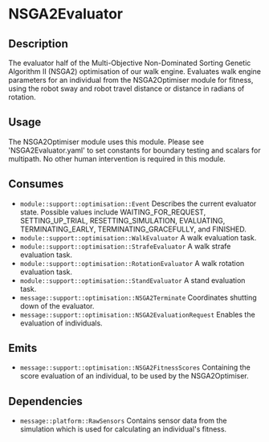 # NSGA2Evaluator

## Description

The evaluator half of the Multi-Objective Non-Dominated Sorting Genetic Algorithm II (NSGA2) optimisation of our walk engine. Evaluates walk engine parameters for an individual from the NSGA2Optimiser module for fitness, using the robot sway and robot travel distance or distance in radians of rotation.

## Usage

The NSGA2Optimiser module uses this module. Please see 'NSGA2Evaluator.yaml' to set constants for boundary testing and scalars for multipath. No other human intervention is required in this module.

## Consumes

- `module::support::optimisation::Event` Describes the current evaluator state. Possible values include WAITING_FOR_REQUEST, SETTING_UP_TRIAL, RESETTING_SIMULATION, EVALUATING, TERMINATING_EARLY, TERMINATING_GRACEFULLY, and FINISHED.
- `module::support::optimisation::WalkEvaluator` A walk evaluation task.
- `module::support::optimisation::StrafeEvaluator` A walk strafe evaluation task.
- `module::support::optimisation::RotationEvaluator` A walk rotation evaluation task.
- `module::support::optimisation::StandEvaluator` A stand evaluation task.
- `message::support::optimisation::NSGA2Terminate` Coordinates shutting down of the evaluator.
- `message::support::optimisation::NSGA2EvaluationRequest` Enables the evaluation of individuals.

## Emits

- `message::support::optimisation::NSGA2FitnessScores` Containing the score evaluation of an individual, to be used by the NSGA2Optimiser.

## Dependencies

- `message::platform::RawSensors` Contains sensor data from the simulation which is used for calculating an individual's fitness.
